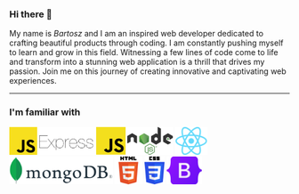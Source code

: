 ### Hi there 👋

My name is *Bartosz* and I am an inspired web developer dedicated to crafting beautiful products through coding. I am constantly pushing myself to learn and grow in this field. Witnessing a few lines of code come to life and transform into a stunning web application is a thrill that drives my passion. Join me on this journey of creating innovative and captivating web experiences.

---
### I'm familiar with
<img src="./images/JavaScript.png" alt="JavaScript" width="auto" height="50">  <img src="./images/ExpressJs.webp" alt="ExpressJs" width="auto" height="50">  <img src="./images/nodeJs.png" alt="NodeJs" width="auto" height="50">   <img src="./images/ReactJs.png" alt="ReactJs" width="auto" height="50">   <img src="./images/MongoDB.png" alt="MongoDB" width=auto height="50">   <img src="./images/html.png" alt="html" width="auto" height="50">   <img src="./images/css.png" alt="css" width="auto" height="50">   <img src="./images/Bootstrap.png" alt="Bootstrap" width="auto" height="50"> 


<!--
**bartoszde/bartoszde** is a ✨ _special_ ✨ repository because its `README.md` (this file) appears on your GitHub profile.

Here are some ideas to get you started:
- 🔭 I’m currently working on my own Lego collector page
- 🌱 I’m currently learning TypeScript
- 👯 I’m looking to collaborate on ...
- 🤔 I’m looking for help with ...
- 💬 Ask me about ...
- 📫 How to reach me: bartek.wlkp@gmail.com
- ⚡ Fun fact: ...

-->
